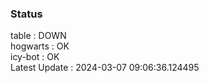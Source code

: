 ### Status


table : DOWN  
hogwarts : OK  
icy-bot : OK  
Latest Update : 2024-03-07 09:06:36.124495

